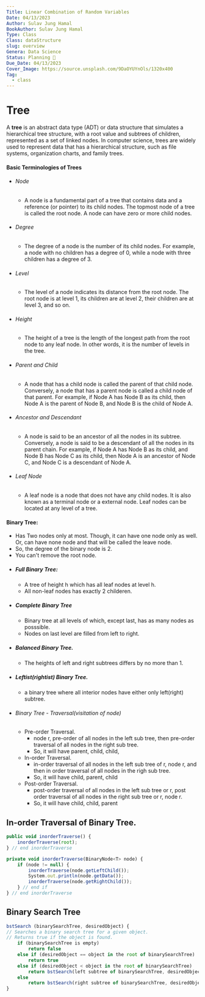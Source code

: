 ```yaml
---
Title: Linear Combination of Random Variables
Date: 04/13/2023
Author: Sulav Jung Hamal
BookAuthor: Sulav Jung Hamal
Type: Class
Class: dataStructure
slug: overview
Genera: Data Science 
Status: Planning 🔗
Due_Date: 04/13/2023
Cover_Image: https://source.unsplash.com/9DaOYUYnOls/1320x400
Tag:
  - class
---
```


# Tree 
A **tree** is an abstract data type (ADT) or data structure that simulates a hierarchical tree structure, with a root value and subtrees of children, represented as a set of linked nodes. In computer science, trees are widely used to represent data that has a hierarchical structure, such as file systems, organization charts, and family trees.

#### Basic Terminologies of Trees

- ###### Node
	- A node is a fundamental part of a tree that contains data and a reference (or pointer) to its child nodes. The topmost node of a tree is called the root node. A node can have zero or more child nodes.

- ###### Degree
	- The degree of a node is the number of its child nodes. For example, a node with no children has a degree of 0, while a node with three children has a degree of 3.

- ###### Level
	- The level of a node indicates its distance from the root node. The root node is at level 1, its children are at level 2, their children are at level 3, and so on.

- ###### Height
	- The height of a tree is the length of the longest path from the root node to any leaf node. In other words, it is the number of levels in the tree.

- ###### Parent and Child
	- A node that has a child node is called the parent of that child node. Conversely, a node that has a parent node is called a child node of that parent. For example, if Node A has Node B as its child, then Node A is the parent of Node B, and Node B is the child of Node A.

- ###### Ancestor and Descendant
	- A node is said to be an ancestor of all the nodes in its subtree. Conversely, a node is said to be a descendant of all the nodes in its parent chain. For example, if Node A has Node B as its child, and Node B has Node C as its child, then Node A is an ancestor of Node C, and Node C is a descendant of Node A.

- ###### Leaf Node
	- A leaf node is a node that does not have any child nodes. It is also known as a terminal node or a external node. Leaf nodes can be located at any level of a tree.




#### Binary Tree:
- Has Two nodes only at most. Though, it can have one node only as well. Or, can have none node and that will be called the leave node. 
- So, the degree of the binary node is 2. 
- You can't remove the root node. 
- ##### Full Binary Tree: 
	- A tree of height h which has all leaf nodes at level h. 
	- All non-leaf nodes has exactly 2 childeren. 
- ##### Complete Binary Tree
	- Binary tree at all levels of which, except last, has as many nodes as posssible. 
	- Nodes on last level are filled from left to right. 
- ##### Balanced Binary Tree. 
	- The heights of left and right subtrees differs by no more than 1. 
- ##### Leftist(rightist) Binary Tree. 
	- a binary tree where all interior nodes have either only left(right) subtree. 
- ###### Binary Tree - Traversal(visitation of node)
	- Pre-order Traversal. 
		- node r, pre-order of all nodes in the left sub tree, then pre-order traversal of all nodes in the right sub tree. 
		- So, it will have parent, child, child,
	- In-order Traversal. 
		- in-order traversal of all nodes in the left sub tree of r, node r, and then in order traversal of all nodes in the righ sub tree.
		- So, it will have child, parent, child
	- Post-order Traversal. 
		- post-order traversal of all nodes in the left sub tree or r, post order traversal of all nodes in the right sub tree or r, node r.
		- So, it will have child, child, parent 
## In-order Traversal of Binary Tree. 
```js
public void inorderTraverse() {  
	inorderTraverse(root);  
} // end inorderTraverse

private void inorderTraverse(BinaryNode<T> node) {  
	if (node != null) {  
		inorderTraverse(node.getLeftChild());  
		System.out.println(node.getData());  
		inorderTraverse(node.getRightChild());  
	} // end if  
} // end inorderTraverse
```

## Binary Search Tree
```js
bstSearch (binarySearchTree, desiredObject) {  
// Searches a binary search tree for a given object.  
// Returns true if the object is found.  
	if (binarySearchTree is empty)  
		return false  
	else if (desiredObject == object in the root of binarySearchTree)  
		return true  
	else if (desiredObject < object in the root of binarySearchTree)  
		return bstSearch(left subtree of binarySearchTree, desiredObject)  
	else  
		return bstSearch(right subtree of binarySearchTree, desiredObject)  
}
```

